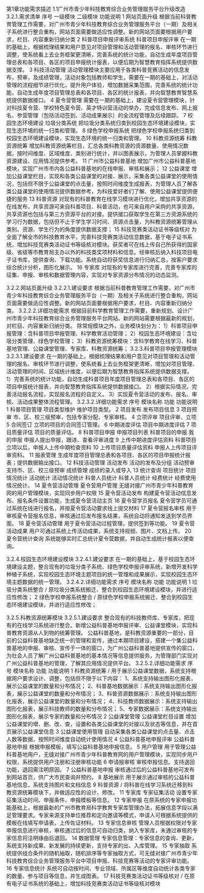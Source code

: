 第1章功能需求描述
1.1广州市青少年科技教育综合业务管理服务平台升级改造
3.2.1.需求清单
序号	一级模块	二级模块	功能说明
1	网站页面升级	根据当前科普教育管理工作需要，对广州市青少年科技教育综合业务管理服务平台（一期）及相关子系统进行整合重构，网站页面需要做适应性调整。新的网站页面要根据用户要求，栏目、内容重新归纳分类
2	科普项目申报评审系统	科普项目申报评审	在一期的基础上，根据梳理结果和用户意见对项目管理和活动管理的报名、审核环节进行调整，使系统看上去业务框架更清晰，完善系统的统计功能，自动生成年度项目管理总表和各项目、各区的项目申报统计报表，以便后期为智慧教育指挥系统提供数据支撑。
3		科技活动管理	活动管理模块主要应用于各类科普竞赛活动的信息发布，预审，及成绩管理，活动对象包括教师和学生，需要在一期的基础上，对活动管理的流程细节进行优化，提升用户体验，增加数据采集范围，完善系统的统计功能，自动生成年度项目管理总表和各项目、各区的统计报表，并向智慧教育智慧系统提供数据接口。
4		夏令营管理	需要在一期的基础上，建设夏令营管理模块，针对科技夏令营、学校特色夏令营、英才特训营活动的举办，完成信息发布、网上报名、参营管理（包括活动签到、活动成果展示）的全流程管理及后续跟踪。
7	校园生态环境建设	垃圾分类系统	把垃圾分类系统归类到校园生态环境建设模块，实现生态环境的统一归类和管理。
8		绿色学校申报系统	把绿色学校申报系统归类到校园生态环境建设模块，实现生态环境的统一归类和管理。
10	科教资源统筹	科教资源统筹	增加科教资源统筹栏目，汇总各类科教资源的资源数量、使用情况数据，按时间维度、区域维度、类别进行统计，并以图表展示，为管理人员掌握科教资源建设、应用情况提供参考。
11		广州市公益科普基地	增加广州市公益科普基地模块，实现广州市市内各公益科普基地的在线申报、审核和展示；
12		公益课堂	增加公益课堂栏目，实现和各类公益课堂的对接、展示，采集各类公益课堂的使用情况，包括但不限于公益课堂的点击量，按照时间维度生成报表，为管理人员了解各类公益课堂的使用情况提供数据参考，为科技爱好者们了解、使用公益课堂提供便捷的服务
13		科普资源	对现有的科普教育在线学习模块进行优化，增加共享资源的在线发布，共享资源可来自科普项目、科普活动，也可来自用户采购的共享资源，共享资源也包括与第三方资源平台的对接。提供接口获取学生在第三方资源系统的学习行为数据，包括但不止于学生学习时间、资源点击量，为科教资源统筹管理从类别、资源、学生行为的角度提供数据支撑；
15		科技竞赛类活动证书等级核对	为全面了解全市的科技教育水平，完善科技竞赛类活动信息数据，基于电子证书系统，增加科技竞赛类活动证书等级核对模块。获奖者可在线上传自己所获得的国家级、省级等市教育局主办以外的科技类奖项材料和信息。经审核后纳入科技项目电子证书库，提供查询、下载功能。系统自动将获奖信息进行归纳汇总，按客户要求综合统计分析，图形化展示。
16		专家库	对现有的专家库进行完善，完善专家库的征集、申报、审核和数据管理内容，实现对专家资源分布情况的动态监测。

3.2.2.网站页面升级
3.2.2.1.建设要求
 根据当前科普教育管理工作需要，对广州市青少年科技教育综合业务管理服务平台（一期）及相关子系统进行整合重构，网站页面需要做适应性调整。新的网站页面要根据用户要求，栏目、内容重新归纳分类。
3.2.2.2.详细功能需求
根据目前科学教育管理工作需要，重新规划、设计广州市青少年科技教育综合业务管理服务平台网站。新的网站需要根据最新的规划，对栏目、内容重新归纳分类。
除常规模块之外，业务模块划分为：
1）科普项目申报管理：含科普项目申报管理、科学教育活动管理；
2）校园生态环境建设：含垃圾分类管理、绿色学校管理；
3）科教资源统筹模块：含科学教育在线学习、科普基地管理、公益课堂管理、专家库、科教资源统筹；
3.2.3.科普项目申报管理模块
3.2.3.1.建设要求
    在一期的基础上，根据梳理结果和用户意见对项目管理和活动管理的报名、审核环节进行调整，使系统看上去业务框架更清晰，增加对项目管理、活动管理的时间、区域统计维度，以便后期为智慧教育指挥系统提供数据支撑。
1）完善系统的统计功能，自动生成科普项目年度项目管理总表和各项目、各区的项目申报统计报表，并向智慧教育指挥系统提供数据接口。
2）根据实际情况，完善活动报名流程，实现报名流程的自定义。
3）实现夏令营活动的发布、报名、审核、活动成果整体流程管理。
3.2.3.2.详细功能需求
序号	模块名称	功能	功能说明
1	科普项目管理	项目类型维护	维护项目类型。
2		项目发布	发布项目信息
3		项目预审	市、区、校三级预审，包括专家分配、专家审核。
4		立项评审	项目评审、立项
5		合同签订	立项的项目的合同签订管理。
6		中期进度评估	项目中期进度评估
7		项目质量评估	项目的质量评估。
8	科普项目申报	申报项目列表	科普项目的申报
		我的申报	申报人提出申报，跟进、查看评审进度
9		上传中期进度评估资料	科普项目立项以后，申报人上传中期检查资料
10		上传项目质量评估资料	申报人上传项目评审资料。
11		报表管理	生成年度项目管理总表和各项目、各区的项目申报统计报表；提供数据输出接口。
12	科技活动管理	活动发布	活动的发布及分组
		活动预审	支持市、区、校三级预审
		成绩管理	成绩的录入或导入
13	统计查询	项目统计	项目情况统计
		活动统计	活动情况统计
		科普人员统计	科普人员统计
		经费统计	经费使用情况统计。
14	夏令营活动管理
	夏令营用户管理	无缝对接广州市青少年科普教育网的用户管理模块，实现同步用户权限
15		夏令营活动发布	构建夏令营活动信息发布、报名条件设置功能，生成夏令营活动主页
16		夏令营学员报名	夏令营学员可通过系统在线进行报名，并按夏令营活动要求线上提交材料
17		夏令营报名审核	用于审核夏令营报名信息，审核通过后发布报名结果，系统自动将通知发送到学员界面。
18		夏令营活动管理	用于夏令营活动过程管理，提供签到等功能。
19		夏令营活动成果	用户可通过系统上传活动成果，系统支持视频、图片、文档上传。
20		夏令营统计查询	系统能够实时汇总统计夏令营数据，并自动生成统计报表以便查询。

3.2.4.校园生态环境建设模块
3.2.4.1.建设要求
在一期的基础上，基于校园生态环境建设主题，整合现有的垃圾分类子系统、绿色学校申报评审系统，新增开发科学种植子系统，实现校园生态环境主题项目的统一管理和成果展示，实现校园生态环境主题数据的统一管理。
3.2.4.2.详细功能需求
序号	模块名称	功能	功能说明
1	垃圾分类系统整合	/	原垃圾分类系统搬迁、整合到校园生态环境建设模块，并进行适应性修改；
2	绿色学校申报系统整合	/	原绿色学校申报系统搬迁、整合到校园生态环境建设模块，并进行适应性修改；

3.2.5.科教资源统筹模块
3.2.5.1.建设要求
整合现有的科技教师库、专家库，把现有的在线学习系统进行整合。新增公益科普基地申报评审、公益课堂模块，实现科普教育资源从人到物的统筹管理。
公益科普基地，是科教资源重要的一部分，目前的公益科普基地缺乏统一的管理和宣传，通过本期项目建设，搭建一个集公益科普基地的申报、审核、宣传于一体的窗口，为广州公益科普基地提供宣传的窗口，为社会人员了解广州公益科普基地的基本情况等信息提供服务，为管理部门实现对广州公益科普基地的管理，了解其应用情况提供平台。
3.2.5.2.详细功能需求
序号	模块名称	功能	功能说明
1	科教资源统筹	/	用于展示公益课堂数据，系统支持根据用户要求设计、调整，包括但不限于以下内容：
1、系统支持输出图形化报表，展示公益课堂的数量和分布情况；
2、科普基地数据展示：系统支持输出图形化报表，展示公益课堂的数量和分布情况；
3、科普资源数据展示：系统支持输出图形化报表，展示公益课堂的数量和分布情况；
4、科技教师数据展示：系统支持输出图形化报表，展示科技教师的数量和分布情况；
5、专家数据展示：系统支持输出图形化报表，展示专家的数量和分布情况
2	公益课堂管理	公益课堂栏目设置	增加公益课堂的增、删、改、查，设置和各类公益课堂的对接以及状态等信息，并在首页展示公益课堂信息
3		公益课堂使用管理	自动采集各类公益课堂的点击量、点击人数等数据，按照时间维度自动统计使用情况
4	公益科普基地申报评审	公益科普基地申报	根据申报模板，填写公益科普基地申报信息。
5		用户管理	用于管理公益科普基地用户，无缝对接广州市青少年科普教育网的用户管理模块，实现同步用户权限，系统提供用户注册和注册审核功能
6		申请报审核	审核申报信息。支持退回功能，退回需注明原因。
7		公益科普基地申报	审核通过后的公益科普基地可发布到网站首页，供广大市民查询并预约。
8		基地展示	用于展示通过审核的公益科普基地信息，系统支持图片和文档信息
9	科普资源	/	将科普在线学习系统迁移到科教资源统筹模块下，并做适应性的设计、修改。
11	专家库	专家征集活动	设置专家征集活动时间、申报条件、申报模板等信息。
12		专家申报	在原系统的专家申报功能基础上，根据最新的广州市教育局科学教育专家库管理办法，拓展信息字段以满足管理要求。专家来源支持单位推荐和定向邀请等模式，申请人可根据系统提供的模板在线填写申请表，上传佐证材料。
13		专家信息审核	管理人员根据权限对专家申报信息进行审核，审核通过后的信息可自动归类，纳入专家库，未通过审核的专家信息将注明缘由后退回。
14		数据管理	专家信息管理：专家信息的查询、更新，系统支持新成果、新发展的持续更新，支持专家的出、入库管理。
15		专家抽取	系统提供组合条件的随机抽取，随机排序等专家抽取方式，可无缝对接广州市青少年科技教育综合业务管理服务平台中项目申报、科技竞赛等活动的专家评审功能。
16		专家信息统计	系统可自动按时间、专业领域、所属区等维度自动统计各类专家的数量、参与项目等信息，并生成图表。
17	科技竞赛类活动证书等级核对	/	在原有电子证书系统的基础上，增加科技竞赛类活动证书等级核对模块

